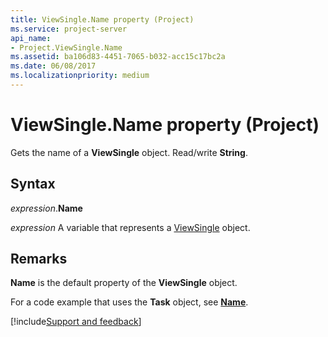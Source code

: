 ```yaml
---
title: ViewSingle.Name property (Project)
ms.service: project-server
api_name:
- Project.ViewSingle.Name
ms.assetid: ba106d83-4451-7065-b032-acc15c17bc2a
ms.date: 06/08/2017
ms.localizationpriority: medium
---
```



# ViewSingle.Name property (Project)

Gets the name of a **ViewSingle** object. Read/write **String**.


## Syntax

_expression_.**Name**

_expression_ A variable that represents a [ViewSingle](./Project.ViewSingle.md) object.


## Remarks

 **Name** is the default property of the **ViewSingle** object.

For a code example that uses the **Task** object, see **[Name](Project.Task.Name.md)**.

[!include[Support and feedback](~/includes/feedback-boilerplate.md)]